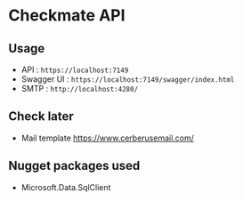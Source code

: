 # Checkmate API

## Usage
- API : `https://localhost:7149`
- Swagger UI : `https://localhost:7149/swagger/index.html`
- SMTP : `http://localhost:4280/`

## Check later
- Mail template https://www.cerberusemail.com/

## Nugget packages used
- Microsoft.Data.SqlClient 